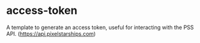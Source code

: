 # access-token
A template to generate an access token, useful for interacting with the PSS API. (https://api.pixelstarships.com)
